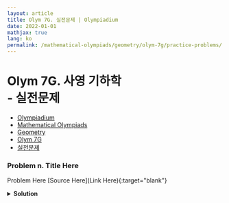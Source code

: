 ```yaml
---
layout: article
title: Olym 7G. 실전문제 | Olympiadium
date: 2022-01-01
mathjax: true
lang: ko
permalink: /mathematical-olympiads/geometry/olym-7g/practice-problems/
---
```

# Olym 7G. 사영 기하학 <br> <ssup> - 실전문제</ssup>

<ul class="breadcrumb">
	<li><a href="{{ site.url }}">Olympiadium</a></li> 
	<li><a href="{{ site.url }}mathematical-olympiads/">Mathematical Olympiads</a></li> 
	<li><a href="{{ site.url }}mathematical-olympiads/geometry/">Geometry</a></li> 
	<li><a href="{{ site.url }}mathematical-olympiads/geometry/olym-7g/">Olym 7G</a></li> 
	<li><a href="{{ site.url }}mathematical-olympiads/geometry/olym-7g/practice-problems/">실전문제</a></li>
</ul>

### Problem n. Title Here
<blueboard> Problem Here </blueboard>
[Source Here](Link Here){:target="blank"}
<pinkborder><details>
<summary><b>Solution</b></summary>
Solution Here. 
</details></pinkborder>
